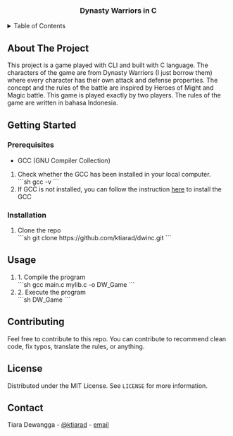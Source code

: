 <!-- 
This readMe inspired and modified from
https://github.com/othneildrew/Best-README-Template/
 -->

<!-- PROJECT TITLE -->
<div align="center">
    <h3 align="center">Dynasty Warriors in C</h3>
</div>

<!-- TABLE OF CONTENTS -->
<details>
  <summary>Table of Contents</summary>
  <ol>
    <li>
      <a href="#about-the-project">About The Project</a>
    </li>
    <li>
      <a href="#getting-started">Getting Started</a>
      <ul>
        <li><a href="#prerequisites">Prerequisites</a></li>
        <li><a href="#installation">Installation</a></li>
      </ul>
    </li>
    <li><a href="#usage">Usage</a></li>
    <li><a href="#howtoplay">How To Play</a></li>
    <li><a href="#contributing">Contributing</a></li>
    <li><a href="#license">License</a></li>
    <li><a href="#contact">Contact</a></li>
  </ol>
</details>

<!-- ABOUT THE PROJECT -->
## About The Project
This project is a game played with CLI and built with C language. The characters of the game are from Dynasty Warriors (I just borrow them) where every character has their own attack and defense properties. The concept and the rules of the battle are inspired by Heroes of Might and Magic battle. This game is played exactly by two players. The rules of the game are written in bahasa Indonesia.

## Getting Started

### Prerequisites
* GCC (GNU Compiler Collection)
<ol>
    <li>Check whether the GCC has been installed in your local computer.</li>
    ```sh
    gcc -v
    ```
    <li>If GCC is not installed, you can follow the instruction <a href="https://dev.to/gamegods3/how-to-install-gcc-in-windows-10-the-easier-way-422j">here</a> to install the GCC</li>
</ol>

### Installation
<ol>
    <li>Clone the repo</li>
    ```sh
    git clone https://github.com/ktiarad/dwinc.git
    ```
</ol>

## Usage
<ol>
    <li>1. Compile the program</li>
    ```sh
    gcc main.c mylib.c -o DW_Game
    ```
    <li>2. Execute the program</li>
    ```sh
    DW_Game
    ```
</ol>

## Contributing
Feel free to contribute to this repo. You can contribute to recommend clean code, fix typos, translate the rules, or anything.

## License
Distributed under the MIT License. See `LICENSE` for more information.

## Contact
Tiara Dewangga - [@ktiarad](https://twitter.com/ktiarad) - [email](https://tiaradewangga.com/#contact)